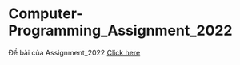 # Computer-Programming_Assignment_2022
<!DOCTYPE html>
<html>
	<head>
		Đề bài của Assignment_2022
		<meta charset="utf-8">
	</head>
	<body>
		<a href="https://www.dropbox.com/sh/2whknxclppnmbtk/AADI1BMDqMp8TPGfe7irlOOCa?dl=0&preview=Assignment_Computer+Programming+2022.pdf">Click here</a>
	
	
</html>
